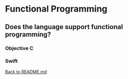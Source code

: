 # Functional Programming

## Does the language support functional programming?

### Objective C 

### Swift
[Back to README.md](/README.md)
